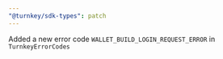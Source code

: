 ```yaml
---
"@turnkey/sdk-types": patch
---
```


Added a new error code `WALLET_BUILD_LOGIN_REQUEST_ERROR` in `TurnkeyErrorCodes`
